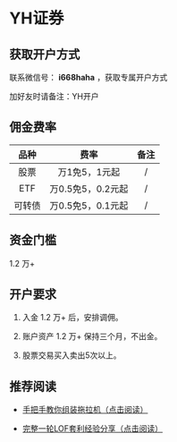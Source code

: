 # YH证券

## 获取开户方式

联系微信号： **i668haha** ，获取专属开户方式

加好友时请备注：YH开户

## 佣金费率

品种 | 费率 | 备注
:---: | :---: | :---:
股票 | 万1免5，1元起 | /
ETF | 万0.5免5，0.2元起 | /
可转债 | 万0.5免5，0.1元起 | /

## 资金门槛

1.2 万+

## 开户要求

1. 入金 1.2 万+ 后，安排调佣。

2. 账户资产 1.2 万+ 保持三个月，不出金。

3. 股票交易买入卖出5次以上。

## 推荐阅读

* [手把手教你组装拖拉机（点击阅读）](https://mp.weixin.qq.com/s/PpzJnJ3t9CWVEoYbEKutYQ)

* [完整一轮LOF套利经验分享（点击阅读）](https://mp.weixin.qq.com/mp/appmsgalbum?action=getalbum&__biz=MzAwMzY2OTMzNw==&scene=24&album_id=3383908056614436867&count=3&uin=&key=&devicetype=iMac+MacBookPro13%2C2+OSX+OSX+11.3.1+build(20E241)&version=13080812&lang=zh_CN&nettype=WIFI&ascene=0&fontScale=100)